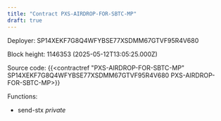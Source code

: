 ```yaml
---
title: "Contract PXS-AIRDROP-FOR-SBTC-MP"
draft: true
---
```

Deployer: SP14XEKF7G8Q4WFYBSE77XSDMM67GTVF95R4V680


 



Block height: 1146353 (2025-05-12T13:05:25.000Z)

Source code: {{<contractref "PXS-AIRDROP-FOR-SBTC-MP" SP14XEKF7G8Q4WFYBSE77XSDMM67GTVF95R4V680 PXS-AIRDROP-FOR-SBTC-MP>}}

Functions:

* send-stx _private_
